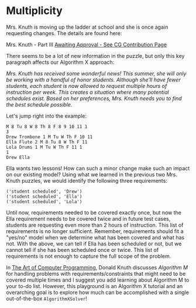# Multiplicity

Mrs. Knuth is moving up the ladder at school and she is once again requesting changes. The details are found here:

Mrs. Knuth - Part III [Awaiting Approval - See CG Contribution Page](https://www.codingame.com/contribute/community)

There seems to be a lot of new information in the puzzle, but only this key paragraph affects our Algorithm X approach:

_Mrs. Knuth has received some wonderful news! This summer, she will only be working with a handful of honor students. Although she'll have fewer students, each student is now allowed to request multiple hours of instruction per week. This creates a situation where many potential schedules exist. Based on her preferences, Mrs. Knuth needs you to find the best schedule possible._

Let's jump right into the example:

```
M 8 Tu 8 W 8 Th 8 F 8 9 10 11 1
3
Drew Trombone 1 M Tu W Th F 10 11
Ella Flute 2 M 8 Tu 8 W Th F 11
Lola Drums 1 M Tu W Th F 11 1
1
Drew Ella
```

Ella wants two lessons! How can such a minor change make such an impact on our existing model? Using what we learned in the previous two Mrs. Knuth puzzles, we would identify the following three requirements:

```text
('student scheduled', 'Drew')
('student scheduled', 'Ella')
('student scheduled', 'Lola')
```

Until now, requirements needed to be covered exactly once, but now the Ella requirement needs to be covered twice and in future test cases, students are requesting even more than 2 hours of instruction. This list of requirements is no longer sufficient. Remember, requirements should fit a "yes/no" model when we determine what has been covered and what has not. With the above, we can tell if Ella has been scheduled or not, but we cannot tell if she has been scheduled once or twice. This list of requirements is not enough to capture the full scope of the problem.

In [The Art of Computer Programming](https://www-cs-faculty.stanford.edu/~knuth/taocp.html), Donald Knuth discusses _Algorithm M_ for handling problems with requirements/constraints that might need to be covered multiple times and I suggest you add learning about Algorithm M to your to-do list. However, this playground is an Algorithm X tutorial and an overarching goal is to explore how much can be accomplished with a single out-of-the-box `AlgorithmXSolver`!
